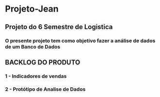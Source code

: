 # Projeto-Jean
## Projeto do 6 Semestre de Logistica

### O presente projeto tem como objetivo fazer a análise de dados de um Banco de Dados

## BACKLOG DO PRODUTO
### 1 - Indicadores de vendas
### 2 - Protótipo de Analise de Dados
